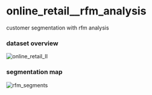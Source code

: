 # online_retail__rfm_analysis
customer segmentation with rfm analysis

### dataset overview

![online_retail_II](https://user-images.githubusercontent.com/19350791/220142019-52c86626-25aa-452e-a893-2f55783c166e.png)

### segmentation map
![rfm_segments](https://user-images.githubusercontent.com/19350791/220142086-51449b5a-1240-423c-84d1-4984e5795c1d.png)
